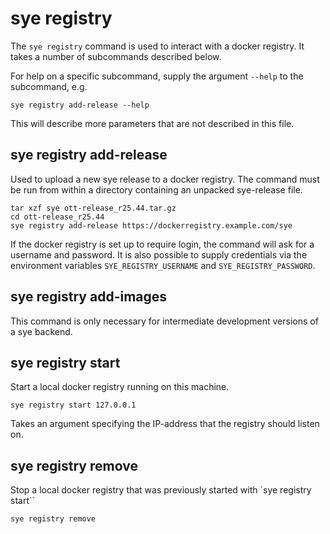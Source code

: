 # sye registry

The `sye registry` command is used to interact
with a docker registry. It takes a number
of subcommands described below.

For help on a specific subcommand, supply the argument
`--help` to the subcommand, e.g.

    sye registry add-release --help

This will describe more parameters that are not
described in this file.

## sye registry add-release

Used to upload a new sye release to a docker registry.
The command must be run from within a directory
containing an unpacked sye-release file.

    tar xzf sye ott-release_r25.44.tar.gz
    cd ott-release_r25.44
    sye registry add-release https://dockerregistry.example.com/sye

If the docker registry is set up to require login,
the command will ask for a username and password.
It is also possible to supply credentials via
the environment variables `SYE_REGISTRY_USERNAME` and `SYE_REGISTRY_PASSWORD`.

## sye registry add-images

This command is only necessary for intermediate development versions
of a sye backend.

## sye registry start

Start a local docker registry running on this machine.

    sye registry start 127.0.0.1

Takes an argument specifying the IP-address that the
registry should listen on.

## sye registry remove

Stop a local docker registry that was previously started
with `sye registry start``

    sye registry remove
